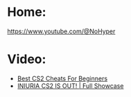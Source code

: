 # Home:
https://www.youtube.com/@NoHyper

# Video:
- [Best CS2 Cheats For Beginners](https://youtu.be/H7f3_C9MzO0)
- [INIURIA CS2 IS OUT! | Full Showcase](https://youtu.be/oF4m0Qc8WTY)
